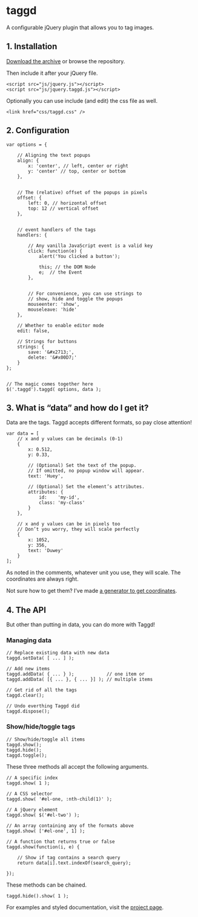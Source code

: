 taggd
=====

A configurable jQuery plugin that allows you to tag images.

## 1. Installation

[Download the archive](https://github.com/timseverien/taggd/archive/v2.0.3.zip) or browse the repository.

Then include it after your jQuery file.

	<script src="js/jquery.js"></script>
	<script src="js/jquery.taggd.js"></script>

Optionally you can use include (and edit) the css file as well.

	<link href="css/taggd.css" />

## 2. Configuration

	var options = {
		
		// Aligning the text popups
		align: {
			x: 'center', // left, center or right
			y: 'center'	// top,	center or bottom
		},
		
		
		// The (relative) offset of the popups in pixels
		offset: {
			left: 0, // horizontal offset
			top: 12	// vertical offset
		},
		
		
		// event handlers of the tags
		handlers: {
		
			// Any vanilla JavaScript event is a valid key
			click: function(e) {
				alert('You clicked a button');

				this; // the DOM Node
				e;	// the Event
			},
		
		
			// For convenience, you can use strings to
			// show, hide and toggle the popups
			mouseenter: 'show',
			mouseleave: 'hide'
		},
		
		// Whether to enable editor mode
		edit: false,
		
		// Strings for buttons
		strings: {
			save: '&#x2713;',
			delete: '&#x00D7;'
		}
	};
	

	// The magic comes together here
	$('.taggd').taggd( options, data );

## 3. What is “data” and how do I get it?

Data are the tags. Taggd accepts different formats, so pay close attention!

	var data = [
		// x and y values can be decimals (0-1)
		{
			x: 0.512,
			y: 0.33,
			
			// (Optional) Set the text of the popup.
			// If omitted, no popup window will appear.
			text: 'Huey',
			
			// (Optional) Set the element’s attributes.
			attributes: {
				id:    'my-id',
				class: 'my-class'
			}
		},
		
		// x and y values can be in pixels too
		// Don’t you worry, they will scale perfectly
		{
			x: 1052,
			y: 356,
			text: 'Duwey'
		}
	];

As noted in the comments, whatever unit you use, they will scale. The coordinates are always right.

Not sure how to get them? I’ve made [a generator to get coordinates](https://timseverien.com/projects/taggd/generator/).

## 4. The API

But other than putting in data, you can do more with Taggd!

### Managing data

	// Replace existing data with new data
	taggd.setData( [ ... ] );

	// Add new items
	taggd.addData( { ... } );            // one item or
	taggd.addData( [{ ... }, { ... }] ); // multiple items

	// Get rid of all the tags
	taggd.clear();

	// Undo everthing Taggd did
	taggd.dispose();

### Show/hide/toggle tags

	// Show/hide/toggle all items
	taggd.show();
	taggd.hide();
	taggd.toggle();

These three methods all accept the following arguments.

	// A specific index
	taggd.show( 1 );
	
	// A CSS selector
	taggd.show( '#el-one, :nth-child(1)' );
	
	// A jQuery element
	taggd.show( $('#el-two') );
	
	// An array containing any of the formats above
	taggd.show( ['#el-one', 1] );
	
	// A function that returns true or false
	taggd.show(function(i, e) {
		
		// Show if tag contains a search query
		return data[i].text.indexOf(search_query);
		
	});

These methods can be chained.

	taggd.hide().show( 1 );


For examples and styled documentation, visit the [project page](https://timseverien.com/projects/taggd/).
